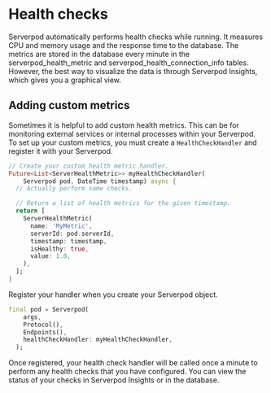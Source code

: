 # Health checks

Serverpod automatically performs health checks while running. It measures CPU and memory usage and the response time to the database. The metrics are stored in the database every minute in the serverpod_health_metric and serverpod_health_connection_info tables. However, the best way to visualize the data is through Serverpod Insights, which gives you a graphical view.

## Adding custom metrics

Sometimes it is helpful to add custom health metrics. This can be for monitoring external services or internal processes within your Serverpod. To set up your custom metrics, you must create a `HealthCheckHandler` and register it with your Serverpod.

```dart
// Create your custom health metric handler.
Future<List<ServerHealthMetric>> myHealthCheckHandler(
    Serverpod pod, DateTime timestamp) async {
  // Actually perform some checks.

  // Return a list of health metrics for the given timestamp.
  return [
    ServerHealthMetric(
      name: 'MyMetric',
      serverId: pod.serverId,
      timestamp: timestamp,
      isHealthy: true,
      value: 1.0,
    ),
  ];
}
```

Register your handler when you create your Serverpod object.

```dart
final pod = Serverpod(
    args,
    Protocol(),
    Endpoints(),
    healthCheckHandler: myHealthCheckHandler,
  );
```

Once registered, your health check handler will be called once a minute to perform any health checks that you have configured. You can view the status of your checks in Serverpod Insights or in the database.
